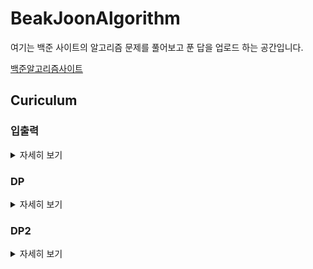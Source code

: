 # BeakJoonAlgorithm

여기는 백준 사이트의 알고리즘 문제를 풀어보고 푼 답을 업로드 하는 공간입니다.


[백준알고리즘사이트](https://www.acmicpc.net/)

## Curiculum

### 입출력
<details>
    <summary>자세히 보기</summary>
|    | *문제번호*| *문제*              |
|:--:|:-----:|:-----------------------:|
|  1 |  [1000](https://www.acmicpc.net/problem/1000) |           A+B           |
|  2 |  [1924](https://www.acmicpc.net/problem/1924) |          2007년         |
|  3 |  [2438](https://www.acmicpc.net/problem/2438) |         별찍기-1        |
|  4 |  [2439](https://www.acmicpc.net/problem/2439) |         별찍기-2        |
|  5 |  [2440](https://www.acmicpc.net/problem/2440) |         별찍기-3        |
|  6 |  [2441](https://www.acmicpc.net/problem/2441) |         별찍기-4        |
|  7 |  [2442](https://www.acmicpc.net/problem/2442) |         별찍기-5        |
|  8 |  [2445](https://www.acmicpc.net/problem/2445)|         별찍기-8        |
|  9 |  [2446](https://www.acmicpc.net/problem/2446) |         별찍기-9        |
| 10 |  [2522](https://www.acmicpc.net/problem/2522) |         전구숫자        |
| 11 |  [2557] (https://www.acmicpc.net/problem/2557)|        Hello World      |
| 12 |  [2558] (https://www.acmicpc.net/problem/2558)|        A+B   - 2        |
| 13 |  [2739] (https://www.acmicpc.net/problem/2739)|          구구단         |
| 14 |  [2741] (https://www.acmicpc.net/problem/2741)|          N찍기          |
| 15 |  [2742] (https://www.acmicpc.net/problem/2742)|         기찍   N        |
| 16 |  [8393] (https://www.acmicpc.net/problem/8393)|            합           |
| 17 | [10818] (https://www.acmicpc.net/problem/10818)|       최소,   최대      |
| 18 | [10950] (https://www.acmicpc.net/problem/10950)|          A+B - 3        |
| 19 | [10951] (https://www.acmicpc.net/problem/10951)|          A+B - 4        |
| 20 | [10952] (https://www.acmicpc.net/problem/10952)|          A+B - 5        |
| 21 | [10953] (https://www.acmicpc.net/problem/10953)|          A+B - 6        |
| 22 | [10991] (https://www.acmicpc.net/problem/10991)|      별찍기   - 16      |
| 23 | [10992] (https://www.acmicpc.net/problem/10992)|      별찍기   - 17      |
| 24 | [11021] (https://www.acmicpc.net/problem/11021)|          A+B - 7        |
| 25 | [11022] (https://www.acmicpc.net/problem/11022)|          A+B - 8        |
| 26 | [11718] (https://www.acmicpc.net/problem/11718)|    그대로   출력하기    |
| 27 | [11719] (https://www.acmicpc.net/problem/11719)|    그대로   출력하기2   |
| 28 | [11720] (https://www.acmicpc.net/problem/11720)|       숫자의   합       |
| 29 | [11721] (https://www.acmicpc.net/problem/11721)| 열   개씩 끊어 출력하기 |
</details>

### DP
<details>
    <summary>자세히 보기</summary>
|    | *문제번호*| *문제*              |
|:--:|:-----:|:----------------------------:|
|  1 |  [1463] (https://www.acmicpc.net/problem/1463)|           1로만들기          |
|  2 |  [1699] (https://www.acmicpc.net/problem/1699)|          제곱수의합          |
|  3 |  [1912] (https://www.acmicpc.net/problem/1912)|            연속합            |
|  4 |  [2011] (https://www.acmicpc.net/problem/2011)|           암호코드           |
|  5 |  [2133] (https://www.acmicpc.net/problem/2133)|          타일채우기          |
|  6 |  [2156] (https://www.acmicpc.net/problem/2156)|          포도주시식          |
|  7 |  [2193] (https://www.acmicpc.net/problem/2193)|            이친수            |
|  8 |  [2225] (https://www.acmicpc.net/problem/2225)|            합분배            |
|  9 |  [2579] (https://www.acmicpc.net/problem/2579)|          계단오르기          |
| 10 |  [9095] (https://www.acmicpc.net/problem/9095)|          1,2,3더하기         |
| 11 |  [9461] (https://www.acmicpc.net/problem/9461)|         파도반   수열        |
| 12 |  [9465] (https://www.acmicpc.net/problem/9465)|            스티커            |
| 13 | [10844] (https://www.acmicpc.net/problem/10844)|        쉬운   계단 수        |
| 14 | [11052] (https://www.acmicpc.net/problem/11052)|          카드   구매         |
| 15 | [11053] (https://www.acmicpc.net/problem/11053)| 가장   긴 증가하는 부분 수열 |
| 16 | [11054] (https://www.acmicpc.net/problem/11054)| 가장   긴 바이토닉 부분 수열 |
| 17 | [11055] (https://www.acmicpc.net/problem/11055)|   가장   큰 증가 부분 수열   |
| 18 | [11057] (https://www.acmicpc.net/problem/11057)|           오르막수           |
| 19 | [11722] (https://www.acmicpc.net/problem/11722)| 가장   긴 감소하는 부분 수열 |
| 20 | [11726] (https://www.acmicpc.net/problem/11726)|             2타일            |
| 21 | [11727] (https://www.acmicpc.net/problem/11727)|             타일             |
</details>

### DP2
<details>
    <summary>자세히 보기</summary>
|    | *문제번호*| *문제*              |
|:--:|:-----:|:----------------------:|
|  1 |  [2751] (https://www.acmicpc.net/problem/2751) |      수열-시간초과     |
|  2 |  [1158] (https://www.acmicpc.net/problem/1158)|        요세푸스        |
|  3 |  [1168] (https://www.acmicpc.net/problem/1168)|        요세푸스2       |
|  4 |  [1212] (https://www.acmicpc.net/problem/1212)|     8진수를2진수로     |
|  5 |  [1373] (https://www.acmicpc.net/problem/1373)|     2진수를8진수로     |
|  6 |  [1406] (https://www.acmicpc.net/problem/1406)|         에디터         |
|  7 |  [1676] (https://www.acmicpc.net/problem/1676)|     팩토리얼0의개수    |
|  8 |  [1850] (https://www.acmicpc.net/problem/1850)|   최대공약수-시간초과  |
|  9 |  [1929] (https://www.acmicpc.net/problem/1929)|       소수구하기       |
| 10 |  [1934] (https://www.acmicpc.net/problem/1934)|       최소공배수       |
| 11 |  [1978] (https://www.acmicpc.net/problem/1978)|       소수구하기       |
| 12 |  [2004] (https://www.acmicpc.net/problem/2004)| 조합0의개수-런타임오류 |
| 13 |  [2089] (https://www.acmicpc.net/problem/2089)|        2진수출력       |
| 14 |  [2609] (https://www.acmicpc.net/problem/2609)|  최대공약수,최소공배수 |
| 15 |  [2743] (https://www.acmicpc.net/problem/2743)|      단어길이재기      |
| 16 |  [2745] (https://www.acmicpc.net/problem/2745)|        진법변환        |
| 17 |  [6588] (https://www.acmicpc.net/problem/6588)|    골드바흐의   추측   |
| 18 |  [9012] (https://www.acmicpc.net/problem/9012)|       괄호(stack)      |
| 19 |  [9613] (https://www.acmicpc.net/problem/9613)|       GCD의   합       |
| 20 | [10430] (https://www.acmicpc.net/problem/10430)|         나머지         |
| 21 | [10799] (https://www.acmicpc.net/problem/10799)|     쇠막대기(stack)    |
| 22 | [10808] (https://www.acmicpc.net/problem/10808)|       알파벳갯수       |
| 23 | [10809] (https://www.acmicpc.net/problem/10809)|       알파벳찾기       |
| 24 | [10814] (https://www.acmicpc.net/problem/10814)|      나이순   정렬     |
| 25 | [10820] (https://www.acmicpc.net/problem/10820)|       문자열분석       |
| 26 | [10824] (https://www.acmicpc.net/problem/10824)|          네수          |
| 27 | [10825] (https://www.acmicpc.net/problem/10825)|         국영수         |
| 28 | [10828] (https://www.acmicpc.net/problem/10828)|       스택(기초)       |
| 29 | [10845] (https://www.acmicpc.net/problem/10845)|        큐(기초)        |
| 30 | [10866] (https://www.acmicpc.net/problem/10866)|        덱(기초)        |
| 31 | [10872] (https://www.acmicpc.net/problem/10872)|        팩토리얼        |
| 32 | [10989] (https://www.acmicpc.net/problem/10989)|         수정렬3        |
| 33 | [11004] (https://www.acmicpc.net/problem/11004)|      K번째수퀵정렬     |
| 34 | [11005] (https://www.acmicpc.net/problem/11005)|        진법변화        |
| 35 | [11576] (https://www.acmicpc.net/problem/11576)|        진법변환        |
| 36 | [11650] (https://www.acmicpc.net/problem/11650)|   좌표정렬(2차원정렬)  |
| 37 | [11651] (https://www.acmicpc.net/problem/11651)|  좌표정렬2(2차원정렬)  |
| 38 | [11652] (https://www.acmicpc.net/problem/11652)|        카드갯수        |
| 39 | [11653] (https://www.acmicpc.net/problem/11653)|       소인수분해       |
| 40 | [11655] (https://www.acmicpc.net/problem/11655)|          ROT13         |
| 41 | [11656] (https://www.acmicpc.net/problem/11656)|       접미사배열       |
</details>